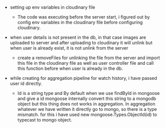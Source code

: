 - setting up env variables in cloudinary file
    - The code was executing before the server start, i figured out by config env variables in the cloudinary file before configuring cloudinary.

- when user details is not present in the db, in that case images are uploaded to server and after uploading to cloudinary it will unlink but when user is already exist, it is not unlink from the server
    - create a removeFiles for unlinking the file from the server and import this file in the cloudinary file as well as user controller file and call this function before when user is already in the db.

- while creating for aggregation pipeline for watch history, i have passed user id directly.
    - Id is a string type and By default when we use findById in mongoose and give a id mongoose internally convert this string to a mongodb object but this thing does not works in aggregation. In aggregation whatever we have written it directly go to mongo, so there is a type mismatch. for this i have used new mongoose.Types.ObjectId(id) to typecast to mongo object.